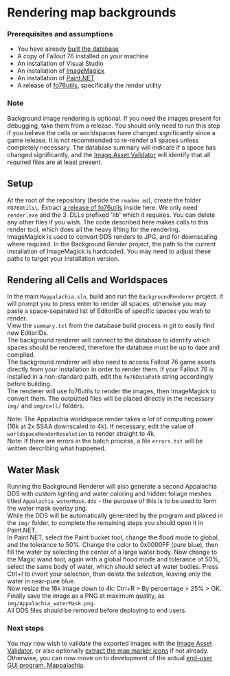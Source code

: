 # Rendering map backgrounds

### Prerequisites and assumptions
* You have already [built the database](Ingest.md)
* A copy of Fallout 76 installed on your machine
* An installation of Visual Studio
* An installation of [ImageMagick](https://imagemagick.org/script/download.php)
* An installation of [Paint.NET](https://www.getpaint.net/download.html)
* A release of [fo76utils](https://github.com/fo76utils/fo76utils), specifically the render utility

### Note
Background image rendering is optional. If you need the images present for debugging, take them from a release. You should only need to run this step if you believe the cells or worldspaces have changed significantly since a game release. It is not recommended to re-render all spaces unless completely necessary. The database summary will indicate if a space has changed significantly, and the [Image Asset Validator](ImageAssetValidation.md) will identify that all required files are at least present.

## Setup
At the root of the repository (beside the `readme.md`), create the folder `FO76Utils\`. Extract [a release of fo76utils](https://github.com/fo76utils/fo76utils/releases) inside here. We only need `render.exe` and the 3 .DLLs prefixed 'lib' which it requires. You can delete any other files if you wish. The code described here makes calls to this render tool, which does all the heavy lifting for the rendering.<br/>
ImageMagick is used to convert DDS renders to JPG, and for downscaling where required. In the Background Render project, the path to the current installation of ImageMagick is hardcoded. You may need to adjust these paths to target your installation version.<br/>

## Rendering all Cells and Worldspaces
In the main `Mappalachia.sln`, build and run the `BackgroundRenderer` project. It will prompt you to press enter to render all spaces, otherwise you may paste a space-separated list of EditorIDs of specific spaces you wish to render.<br/>
View the `summary.txt` from the database build process in git to easily find new EditorIDs.<br/>
The background renderer will connect to the database to identify which spaces should be rendered, therefore the database must be up to date and compiled.<br/>
The background renderer will also need to access Fallout 76 game assets directly from your installation in order to render them. If your Fallout 76 is installed in a non-standard path, edit the `fo76DataPath` string accordingly before building.<br/>
The renderer will use fo76utils to render the images, then ImageMagick to convert them. The outputted files will be placed directly in the necessary `img/` and `img/cell/` folders.<br/>

Note: The Appalachia worldspace render takes *a lot* of computing power. (16k at 2x SSAA downscaled to 4k). If necessary, edit the value of `worldspaceRenderResolution` to render straight to 4k.<br/>
Note: If there are errors in the batch process, a file `errors.txt` will be written describing what happened.<br/>

## Water Mask
Running the Background Renderer will also generate a second Appalachia DDS with custom lighting and water coloring and hidden foliage meshes titled `Appalachia_waterMask.dds` - the purpose of this is to be used to form the water mask overlay png.<br/>
While the DDS will be automatically generated by the program and placed in the `img/` folder, to complete the remaining steps you should open it in Paint.NET.<br/>
In Paint.NET, select the Paint bucket tool, change the flood mode to global, and the tolerance to 50%. Change the color to 0x0000FF (pure blue), then fill the water by selecting the center of a large water body. Now change to the Magic wand tool, again with a global flood mode and tolerance of 50%, select the same body of water, which should select all water bodies. Press Ctrl+I to invert your selection, then delete the selection, leaving only the water in near-pure blue.<br/>
Now resize the 16k image down to 4k: Ctrl+R > By percentage > 25% > OK.<br/>
Finally save the image as a PNG at maximum quality, as `img/Appalachia_waterMask.png`.<br/>
All DDS files should be removed before deploying to end users.<br/>

### Next steps
You may now wish to validate the exported images with the [Image Asset Validator](ImageAssetValidation.md), or also optionally [extract the map marker icons](IconExtraction.md) if not already.<br/>
Otherwise, you can now move on to development of the actual [end-user GUI program, Mappalachia](GUI.md).
